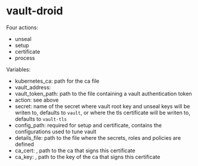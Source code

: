# vault-droid

Four actions:
- unseal
- setup
- certificate
- process

Variables:
- kubernetes_ca: path for the ca file
- vault_address:
- vault_token_path: path to the file containing a vault authentication token
- action: see above
- secret: name of the secret where vault root key and unseal keys will be writen to, defaults to `vault`, or where the tls certificate will be writen to, defaults to `vault-tls`
- config_path: required for setup and certificate, contains the configurations used to tune vault
- details_file: path to the file where the secrets, roles and policies are defined
- ca_cert: <used for certificate>, path to the ca that signs this certificate
- ca_key: <used for certificate>, path to the key of the ca that signs this certificate